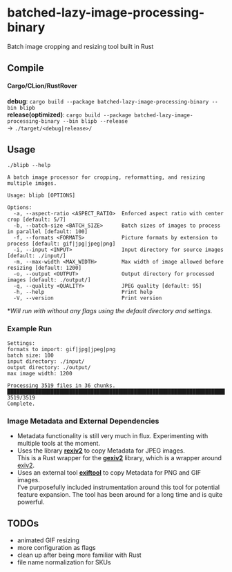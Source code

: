 # batched-lazy-image-processing-binary
Batch image cropping and resizing tool built in Rust

## Compile ##
#### Cargo/CLion/RustRover #### 
**debug**: `cargo build --package batched-lazy-image-processing-binary --bin blipb`  
**release(optimized)**: `cargo build --package batched-lazy-image-processing-binary --bin blipb --release`  
-> `./target/<debug|release>/`

## Usage ##
`./blipb --help`

```
A batch image processor for cropping, reformatting, and resizing multiple images.

Usage: blipb [OPTIONS]

Options:
  -a, --aspect-ratio <ASPECT_RATIO>  Enforced aspect ratio with center crop [default: 5/7]
  -b, --batch-size <BATCH_SIZE>      Batch sizes of images to process in parallel [default: 100]
  -f, --formats <FORMATS>            Picture formats by extension to process [default: gif|jpg|jpeg|png]
  -i, --input <INPUT>                Input directory for source images [default: ./input/]
  -m, --max-width <MAX_WIDTH>        Max width of image allowed before resizing [default: 1200]
  -o, --output <OUTPUT>              Output directory for processed images [default: ./output/]
  -q, --quality <QUALITY>            JPEG quality [default: 95]
  -h, --help                         Print help
  -V, --version                      Print version
```
**Will run with without any flags using the default directory and settings.*

### Example Run
```
Settings:
formats to import: gif|jpg|jpeg|png
batch size: 100
input directory: ./input/
output directory: ./output/
max image width: 1200

Processing 3519 files in 36 chunks.
███████████████████████████████████████████████████████████████████████████████ 3519/3519
Complete.
```

### Image Metadata and External Dependencies
- Metadata functionality is still very much in flux. Experimenting with multiple tools at the moment.
- Uses the library [**rexiv2**](https://github.com/felixc/rexiv2) to copy Metadata for JPEG images.  
  This is a Rust wrapper for the [**gexiv2**](https://wiki.gnome.org/Projects/gexiv2) library, which is a wrapper around [exiv2](https://exiv2.org/).
- Uses an external tool [**exiftool**](https://exiftool.org/) to copy Metadata for PNG and GIF images.  
  I've purposefully included instrumentation around this tool for potential feature expansion. The tool has been around for a long time and is quite powerful.

## TODOs
- animated GIF resizing
- more configuration as flags
- clean up after being more familiar with Rust
- file name normalization for SKUs